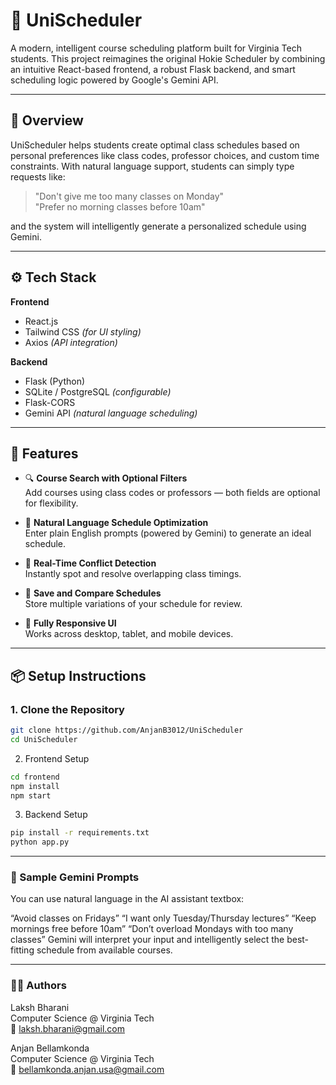 # 🦃 UniScheduler

A modern, intelligent course scheduling platform built for Virginia Tech students. This project reimagines the original Hokie Scheduler by combining an intuitive React-based frontend, a robust Flask backend, and smart scheduling logic powered by Google's Gemini API.

---

## 🎯 Overview

UniScheduler helps students create optimal class schedules based on personal preferences like class codes, professor choices, and custom time constraints. With natural language support, students can simply type requests like:

> "Don't give me too many classes on Monday"  
> "Prefer no morning classes before 10am"  

and the system will intelligently generate a personalized schedule using Gemini.

---

## ⚙️ Tech Stack

**Frontend**  
- React.js  
- Tailwind CSS *(for UI styling)*  
- Axios *(API integration)*

**Backend**  
- Flask (Python)  
- SQLite / PostgreSQL *(configurable)*  
- Flask-CORS  
- Gemini API *(natural language scheduling)*

---

## 🚀 Features

- 🔍 **Course Search with Optional Filters**  
  Add courses using class codes or professors — both fields are optional for flexibility.

- 💬 **Natural Language Schedule Optimization**  
  Enter plain English prompts (powered by Gemini) to generate an ideal schedule.

- 🔄 **Real-Time Conflict Detection**  
  Instantly spot and resolve overlapping class timings.

- 💾 **Save and Compare Schedules**  
  Store multiple variations of your schedule for review.

- 📱 **Fully Responsive UI**  
  Works across desktop, tablet, and mobile devices.

---

## 📦 Setup Instructions

### 1. Clone the Repository
```bash
git clone https://github.com/AnjanB3012/UniScheduler
cd UniScheduler
```
2. Frontend Setup
```bash
cd frontend
npm install
npm start
```
3. Backend Setup
```bash
pip install -r requirements.txt
python app.py
```

---

### 🧠 Sample Gemini Prompts

You can use natural language in the AI assistant textbox:

“Avoid classes on Fridays”
“I want only Tuesday/Thursday lectures”
“Keep mornings free before 10am”
“Don’t overload Mondays with too many classes”
Gemini will interpret your input and intelligently select the best-fitting schedule from available courses.

---

### 👨‍💻 Authors

Laksh Bharani <br>
Computer Science @ Virginia Tech <br>
📧 laksh.bharani@gmail.com <br>

Anjan Bellamkonda <br>
Computer Science @ Virginia Tech <br>
📧 bellamkonda.anjan.usa@gmail.com <br>

